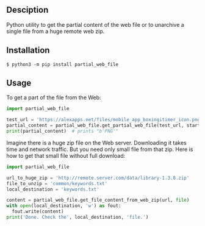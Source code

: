 ## Desciption

Python utility to get the partial content of the web file or to unarchive a single file from a huge remote web zip.


## Installation

```shell
$ python3 -m pip install partial_web_file
```

## Usage

To get a part of the file from the Web:

```python
import partial_web_file

test_url = 'https://alexapps.net/files/mobile_app_boxingitimer_icon.png'
partial_content = partial_web_file.get_partial_web_file(test_url, start_position=1, length=3)
print(partial_content)  # prints "b'PNG'"
```

Imagine there is a huge zip file on the Web server. Downloading it takes time and network traffic. But you need only small file from that zip. Here is how to get that small file without full download:

```python
import partial_web_file

url_to_huge_zip = 'http://remote.server.com/data/library-1.3.8.zip'
file_to_unzip = 'common/keywords.txt'
local_destination = 'keywords.txt'

content = partial_web_file.get_file_content_from_web_zip(url, file)
with open(local_destination, 'w') as fout:
  fout.write(content)
print('Done. Check the', local_destination, 'file.')
```
